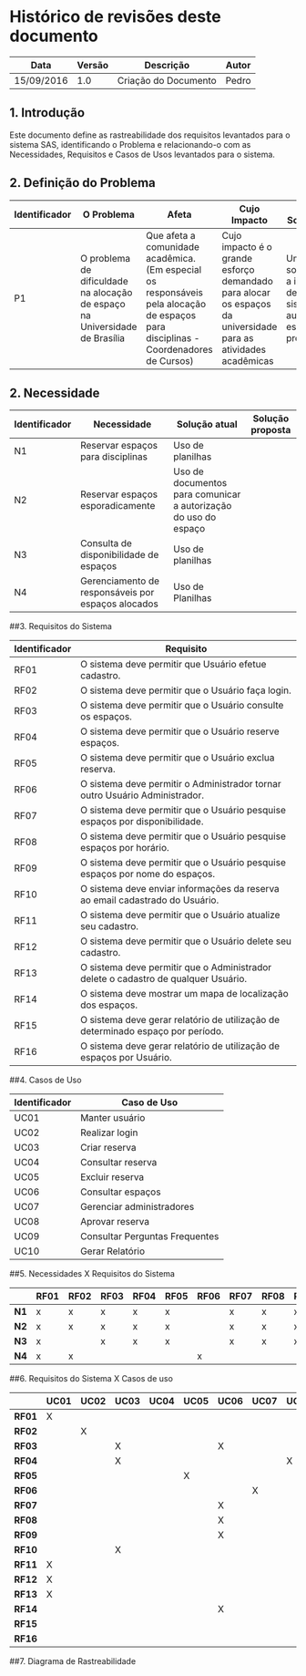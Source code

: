 # Histórico de revisões deste documento

|Data|Versão|Descrição|Autor|
|----|------|---------|-------|
|15/09/2016| 1.0 |Criação do Documento |Pedro |

## 1. Introdução
Este documento define as rastreabilidade dos requisitos levantados para o sistema SAS, identificando o Problema e relacionando-o com as Necessidades, Requisitos e Casos de Usos levantados para o sistema.  

## 2. Definição do Problema

|Identificador|O Problema|Afeta|Cujo Impacto|Uma boa Solução seria|
|-------------|----------|-----|------------|---------------------|
|P1|O problema de dificuldade na alocação de espaço na Universidade de Brasília|Que afeta a comunidade acadêmica. (Em especial os responsáveis pela alocação de espaços para disciplinas - Coordenadores de Cursos)|Cujo impacto é o grande esforço demandado para alocar os espaços da universidade para as atividades acadêmicas|Uma boa solução seria a implantação de um sistema que automatizasse esse processo|

## 2. Necessidade

|Identificador|Necessidade|Solução atual|Solução proposta|
|-------------|-----------|-------------|----------------|
|N1|Reservar espaços para disciplinas|Uso de planilhas||
|N2|Reservar espaços esporadicamente|Uso de documentos para comunicar a autorização do uso do espaço||
|N3|Consulta de disponibilidade de espaços|Uso de planilhas||
|N4|Gerenciamento de responsáveis por espaços alocados|Uso de Planilhas||

##3. Requisitos do Sistema 

|Identificador|Requisito|
|-------------|---------|
|RF01|O sistema deve permitir que Usuário efetue cadastro.|
|RF02|O sistema deve permitir que o Usuário faça login.|
|RF03|O sistema deve permitir que o Usuário consulte os espaços.|
|RF04|O sistema deve permitir que o Usuário reserve espaços.|
|RF05|O sistema deve permitir que o Usuário exclua reserva.|
|RF06|O sistema deve permitir o Administrador tornar outro Usuário Administrador.|
|RF07|O sistema deve permitir que o Usuário pesquise espaços por disponibilidade.|
|RF08|O sistema deve permitir que o Usuário pesquise espaços por horário.|
|RF09|O sistema deve permitir que o Usuário pesquise espaços por nome do espaços.|
|RF10|O sistema deve enviar informações da reserva ao email cadastrado do Usuário.|
|RF11|O sistema deve permitir que o Usuário atualize seu cadastro.|
|RF12|O sistema deve permitir que o Usuário delete seu cadastro.|
|RF13|O sistema deve permitir que o Administrador delete o cadastro de qualquer Usuário.|
|RF14|O sistema deve mostrar um mapa de localização dos espaços.|
|RF15|O sistema deve gerar relatório de utilização de determinado espaço por período.|
|RF16|O sistema deve gerar relatório de utilização de espaços por Usuário.|

##4. Casos de Uso

|Identificador|Caso de Uso|
|----|------|
|UC01|Manter usuário|
|UC02|Realizar login|
|UC03|Criar reserva|
|UC04|Consultar reserva|
|UC05|Excluir reserva|
|UC06|Consultar espaços|
|UC07|Gerenciar administradores|
|UC08|Aprovar reserva|
|UC09|Consultar Perguntas Frequentes|
|UC10|Gerar Relatório|


##5. Necessidades X Requisitos do Sistema

|      |RF01|RF02|RF03|RF04|RF05|RF06|RF07|RF08|RF09|RF10|RF11|RF12|RF13|RF14|RF15|RF16|
|------|----|----|----|----|----|----|----|----|----|----|----|----|----|----|----|----|
|**N1**|x   |x   |x   |x   |x   |    |x   |x   |x   |    |    |    |    |    |    |    |
|**N2**|x   |x   |x   |x   |x   |    |x   |x   |x   |    |    |    |    |    |    |    |
|**N3**|x   |    |x   |x   |x   |    |x   |x   |x   |    |    |    |    |x   |x   |x   |
|**N4**|x   |x   |    |    |    |x   |    |    |    |x   |x   |x   |x   |    |    |x   |

##6. Requisitos do Sistema X Casos de uso

|        |UC01|UC02|UC03|UC04|UC05|UC06|UC07|UC08|UC09|UC10|
|--------|----|----|----|----|----|----|----|----|----|----|
|**RF01**| X  |    |    |    |    |    |    |    |    |    |
|**RF02**|    | X  |    |    |    |    |    |    |    |    |
|**RF03**|    |    | X  |    |    | X  |    |    |    |    |
|**RF04**|    |    | X  |    |    |    |    | X  |    |    |
|**RF05**|    |    |    |    | X  |    |    |    |    |    |
|**RF06**|    |    |    |    |    |    | X  |    |    |    |
|**RF07**|    |    |    |    |    | X  |    |    |    |    |
|**RF08**|    |    |    |    |    | X  |    |    |    |    |
|**RF09**|    |    |    |    |    | X  |    |    |    |    |
|**RF10**|    |    | X  |    |    |    |    |    |    |    |
|**RF11**| X  |    |    |    |    |    |    |    |    |    |
|**RF12**| X  |    |    |    |    |    |    |    |    |    |
|**RF13**| X  |    |    |    |    |    |    |    |    |    |
|**RF14**|    |    |    |    |    | X  |    |    |    |    |
|**RF15**|    |    |    |    |    |    |    |    |    | X  |
|**RF16**|    |    |    |    |    |    |    |    |    | X  |


##7. Diagrama de Rastreabilidade
